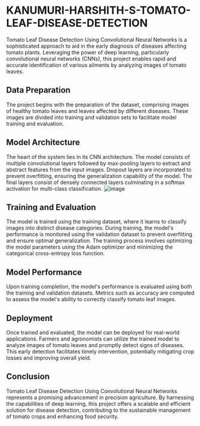 # KANUMURI-HARSHITH-S-TOMATO-LEAF-DISEASE-DETECTION

Tomato Leaf Disease Detection Using Convolutional Neural Networks is a sophisticated approach to aid in the early diagnosis of diseases affecting tomato plants. Leveraging the power of deep learning, particularly convolutional neural networks (CNNs), this project enables rapid and accurate identification of various ailments by analyzing images of tomato leaves.

## Data Preparation
The project begins with the preparation of the dataset, comprising images of healthy tomato leaves and leaves affected by different diseases. These images are divided into training and validation sets to facilitate model training and evaluation.

## Model Architecture
The heart of the system lies in its CNN architecture. The model consists of multiple convolutional layers followed by max-pooling layers to extract and abstract features from the input images. Dropout layers are incorporated to prevent overfitting, ensuring the generalization capability of the model. The final layers consist of densely connected layers culminating in a softmax activation for multi-class classification.
![image](https://github.com/harshith1315/KANUMURI-HARSHITH-S-TOMATO-LEAF-DISEASE-DETECTION/assets/111886682/31844850-19ab-4f0b-8f3b-595ec71fe850)


## Training and Evaluation
The model is trained using the training dataset, where it learns to classify images into distinct disease categories. During training, the model's performance is monitored using the validation dataset to prevent overfitting and ensure optimal generalization. The training process involves optimizing the model parameters using the Adam optimizer and minimizing the categorical cross-entropy loss function.

## Model Performance
Upon training completion, the model's performance is evaluated using both the training and validation datasets. Metrics such as accuracy are computed to assess the model's ability to correctly classify tomato leaf images.

## Deployment
Once trained and evaluated, the model can be deployed for real-world applications. Farmers and agronomists can utilize the trained model to analyze images of tomato leaves and promptly detect signs of diseases. This early detection facilitates timely intervention, potentially mitigating crop losses and improving overall yield.

## Conclusion
Tomato Leaf Disease Detection Using Convolutional Neural Networks represents a promising advancement in precision agriculture. By harnessing the capabilities of deep learning, this project offers a scalable and efficient solution for disease detection, contributing to the sustainable management of tomato crops and enhancing food security.
